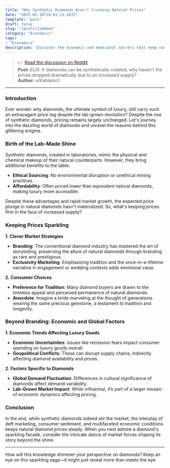 ```yaml
---
title: "Why Synthetic Diamonds Aren't Crushing Natural Prices"
date: "2025-02-10T14:01:13.587Z"
template: "post"
draft: false
slug: "/posts/1im6eoe"
category: "Economics"
tags:
- "Economics"
description: "Discover the economic and emotional secrets that keep natural diamond prices sparkling high."
---
```

>👉 [Read the discussion on Reddit](https://www.reddit.com/r/explainlikeimfive/comments/1im6eoe)  
>**Post:** ELI5: If diamonds can be synthetically created, why haven't the prices dropped dramatically due to an increased supply?  
>**Author:** u/Kablamo1  
---

### Introduction

Ever wonder why diamonds, the ultimate symbol of luxury, still carry such an extravagant price tag despite the lab-grown revolution? Despite the rise of synthetic diamonds, pricing remains largely unchanged. Let's journey into the dazzling world of diamonds and unravel the reasons behind this glittering enigma.

### Birth of the Lab-Made Shine

Synthetic diamonds, created in laboratories, mimic the physical and chemical makeup of their natural counterparts. However, they bring additional benefits to the table:

- **Ethical Sourcing**: No environmental disruption or unethical mining practices.
- **Affordability**: Often priced lower than equivalent natural diamonds, making luxury more accessible.

Despite these advantages and rapid market growth, the expected price plunge in natural diamonds hasn't materialized. So, what's keeping prices firm in the face of increased supply?

### Keeping Prices Sparkling

**1. Clever Market Strategies**  
   - **Branding**: The conventional diamond industry has mastered the art of storytelling, preserving the allure of natural diamonds through branding as rare and prestigious.
   - **Exclusivity Marketing**: Emphasizing tradition and the once-in-a-lifetime narrative in engagement or wedding contexts adds emotional value.

**2. Consumer Choices**  
   - **Preference for Tradition**: Many diamond buyers are drawn to the timeless appeal and perceived permanence of natural diamonds.
   - **Anecdote**: Imagine a bride marveling at the thought of generations wearing the same precious gemstone, a testament to tradition and longevity.

### Beyond Branding: Economic and Global Factors

**1. Economic Trends Affecting Luxury Goods**  
   - **Economic Uncertainties**: Issues like recession fears impact consumer spending on luxury goods overall.
   - **Geopolitical Conflicts**: These can disrupt supply chains, indirectly affecting diamond availability and prices.

**2. Factors Specific to Diamonds**  
   - **Global Demand Fluctuation**: Differences in cultural significance of diamonds affect demand variability.
   - **Lab-Grown Market Impact**: While influential, it’s part of a larger mosaic of economic dynamics affecting pricing.

### Conclusion

In the end, while synthetic diamonds indeed stir the market, the interplay of deft marketing, consumer sentiment, and multifaceted economic conditions keeps natural diamond prices steady. When you next admire a diamond's sparkling facade, consider the intricate dance of market forces shaping its story beyond the shine.

---

How will this knowledge shimmer your perspective on diamonds? Keep an eye on this sparkling saga—it might just reveal more than meets the eye.